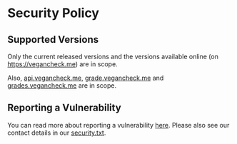 # Security Policy

## Supported Versions

Only the current released versions and the versions available online (on https://vegancheck.me) are in scope. 

Also, [api.vegancheck.me](api.vegancheck.me), [grade.vegancheck.me](grade.vegancheck.me) and [grades.vegancheck.me](grades.vegancheck.me) are in scope. 

## Reporting a Vulnerability

You can read more about reporting a vulnerability [here](https://philip-media.github.io/security-policy/vdp.html). Please also see our contact details in our [security.txt](https://cldsi.de/.well-known/security.txt).
